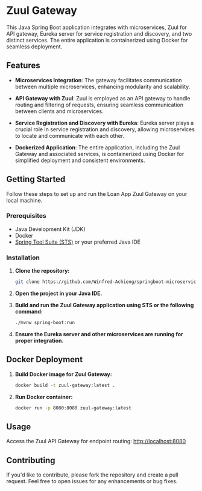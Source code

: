 # Zuul Gateway

This Java Spring Boot application integrates with microservices, Zuul for API gateway, Eureka server for service registration and discovery, and two distinct services. The entire application is containerized using Docker for seamless deployment.

## Features

- **Microservices Integration**: The gateway facilitates communication between multiple microservices, enhancing modularity and scalability.

- **API Gateway with Zuul**: Zuul is employed as an API gateway to handle routing and filtering of requests, ensuring seamless communication between clients and microservices.

- **Service Registration and Discovery with Eureka**: Eureka server plays a crucial role in service registration and discovery, allowing microservices to locate and communicate with each other.

- **Dockerized Application**: The entire application, including the Zuul Gateway and associated services, is containerized using Docker for simplified deployment and consistent environments.

## Getting Started

Follow these steps to set up and run the Loan App Zuul Gateway on your local machine.

### Prerequisites

- Java Development Kit (JDK)
- Docker
- [Spring Tool Suite (STS)](https://spring.io/tools) or your preferred Java IDE

### Installation

1. **Clone the repository:**

   ```bash
   git clone https://github.com/Winfred-Achieng/springboot-microservices-zuul.git
2. **Open the project in your Java IDE.**

3. **Build and run the Zuul Gateway application using STS or the following command:**

    ```bash
    ./mvnw spring-boot:run
    ```

4. **Ensure the Eureka server and other microservices are running for proper integration.**

## Docker Deployment

1. **Build Docker image for Zuul Gateway:**

    ```bash
    docker build -t zuul-gateway:latest .
    ```

2. **Run Docker container:**

    ```bash
    docker run -p 8080:8080 zuul-gateway:latest
    ```

## Usage

Access the Zuul API Gateway for endpoint routing: [http://localhost:8080](http://localhost:8080)

## Contributing

If you'd like to contribute, please fork the repository and create a pull request. Feel free to open issues for any enhancements or bug fixes.

